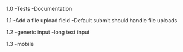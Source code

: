 1.0
-Tests
-Documentation

1.1
-Add a file upload field
-Default submit should handle file uploads

1.2
-generic input
-long text input

1.3
-mobile